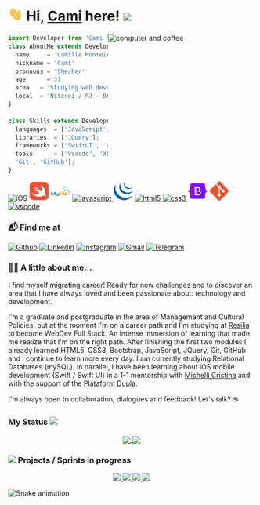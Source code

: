 ### 
<h1><img src="https://raw.githubusercontent.com/ABSphreak/ABSphreak/master/gifs/Hi.gif" width="30px"> Hi, <a href="https://github.com/camimonteiro">Cami</a> here! <img src="https://emojis.slackmojis.com/emojis/images/1531849430/4246/blob-sunglasses.gif?1531849430" width="30px"></h1>

<img align="right" width="300" src="https://media.giphy.com/media/paTz7UZbPfTZFRYnnB/giphy.gif" alt="computer and coffee"/>

<!-- https://raw.githubusercontent.com/MicaelliMedeiros/micaellimedeiros/master/image/computer-illustration.png -->

```js
import Developer from 'Cami Monteiro';
class AboutMe extends Developer {
  name     = 'Camille Monteiro';
  nickname = 'Cami'
  pronouns = 'She/her'
  age      = 31
  area   = 'Studying web development (backend) and mobile (iOs)';
  local  = 'Niterói / RJ - Brazil';
}

class Skills extends Developer {
  languages  = ['JavaScript', 'Swift', 'SQL', 'HTML5', 'CSS3'];
  libraries  = ['JQuery'];
  frameworks = ['SwiftUI', 'Bootstrap'];
  tools      = ['Vscode', 'XCode', 'mySQL', 'mySQL Workbench', 
  'Git', 'GitHub']; 
}
```
<p align="left">
  <img src="https://cdn-icons-png.flaticon.com/512/179/179309.png" alt="iOS" width="40" height="40"/> 
  <img src="https://raw.githubusercontent.com/devicons/devicon/v2.14.0/icons/swift/swift-original.svg" alt="swift" width="40" height="40"/>
  <img src="https://raw.githubusercontent.com/devicons/devicon/v2.14.0/icons/mysql/mysql-original-wordmark.svg" alt="mySQL" width="40" height="40"/>
  <a href="https://developer.mozilla.org/en-US/docs/Web/JavaScript">
     <img src="https://cdn.jsdelivr.net/gh/devicons/devicon/icons/javascript/javascript-original.svg" alt="javascript" width="40" height="40"/>
  </a>
  <img src="https://raw.githubusercontent.com/devicons/devicon/v2.14.0/icons/jquery/jquery-original.svg" alt="jQuery" width="40" height="40"/>
  <a href="https://developer.mozilla.org/pt-BR/docs/Web/HTML">
     <img src="https://cdn.jsdelivr.net/gh/devicons/devicon/icons/html5/html5-plain.svg" alt="html5" width="40" height="40"/>
  </a>
  <a href="https://developer.mozilla.org/pt-BR/docs/Web/CSS">
     <img src="https://cdn.jsdelivr.net/gh/devicons/devicon/icons/css3/css3-plain.svg" alt="css3" width="40" height="40"/>
  </a>
  <img src="https://raw.githubusercontent.com/devicons/devicon/v2.14.0/icons/bootstrap/bootstrap-original.svg" alt="bootstrap" width="40" height="40"/>
  <img src="https://raw.githubusercontent.com/devicons/devicon/v2.14.0/icons/git/git-original.svg" alt="git" width="40" height="40"/>
  <a href="https://code.visualstudio.com/">
     <img src="https://cdn.jsdelivr.net/gh/devicons/devicon/icons/vscode/vscode-original.svg" alt="vscode" width="40" height="40"/>
  </a>
   
</p>

### 📬 Find me at
[![Github](https://img.shields.io/badge/GitHub-100000?style=for-the-badge&logo=github&logoColor=white)](https://github.com/camimonteiro)
[![Linkedin](https://img.shields.io/badge/LinkedIn-0077B5?style=for-the-badge&logo=linkedin&logoColor=white)](https://www.linkedin.com/in/camillemonteiro/)
[![Instagram](https://img.shields.io/badge/Instagram-E4405F?style=for-the-badge&logo=instagram&logoColor=white)](https://www.instagram.com/camsmonteiro/)
[![Gmail](https://img.shields.io/badge/Gmail-D14836?style=for-the-badge&logo=gmail&logoColor=white)](mailto:camillemonteiro.dev@gmail.com)
[![Telegram](https://img.shields.io/badge/Telegram-2CA5E0?style=for-the-badge&logo=telegram&logoColor=white)](https://t.me/CamiMonteiro)

### 👩‍💻 A little about me... 
I find myself migrating career! Ready for new challenges and to discover an area that I have always loved and been passionate about: technology and development.

I'm a graduate and postgraduate in the area of Management and Cultural Policies, but at the moment I'm on a career path and I'm studying at <a href="https://www.instagram.com/resilia.br/">Resilia</a> to become WebDev Full Stack. An intense immersion of learning that made me realize that I'm on the right path. After finishing the first two modules I already learned HTML5, CSS3, Bootstrap, JavaScript, JQuery, Git, GitHub and I continue to learn more every day. I am currently studying Relational Databases (mySQL). In parallel, I have been learning about iOS mobile development (Swift / Swift UI) in a 1-1 mentorship with <a href="https://github.com/mihcristina">Michelli Cristina</a> and with the support of the <a href="https://duplatech.com">Plataform Dupla</a>.

I'm always open to collaboration, dialogues and feedback! Let's talk? ☕️

### My Status <img src="https://media3.giphy.com/media/l46CxDIh6HDiH9ndm/giphy.gif?cid=790b7611aea2f6594b0e363ddc39e1bdf3bbcd3c5a92d9c4&rid=giphy.gif&ct=s" width="50"> 

<p align="center">
  <a href="https://github.com/camimonteiro">
    <img
      align="center"
      height="150em"
      src="https://github-readme-stats.vercel.app/api?username=camimonteiro&show_icons=true&include_all_commits=true&count_private=true&theme=radical"
    />
  </a>
  <a href="https://github.com/camimonteiro">
    <img
      align="center"
      height="150em"
      src="https://github-readme-stats.vercel.app/api/top-langs/?username=camimonteiro&show_icons=true&include_all_commits=true&count_private=true&layout=compact&theme=radical"
    />
  </a>
</p>

### <img src="https://media.giphy.com/media/UVG0BN8TOMKkPOJS6e/giphy.gif" width="40"> Projects / Sprints in progress 
  
<!--   https://media3.giphy.com/media/QXPqYpSyBIMjBTtBbl/giphy.gif?cid=ecf05e474ln0cmjb2cxxar5b5m2bznyg26ybephuf1zdhljb&rid=giphy.gif&ct=s"  -->
<p align="center">
  <a href="https://github.com/camimonteiro/Project_App_MyBookcase">
    <img src="https://github-readme-stats.vercel.app/api/pin/?username=camimonteiro&repo=Project_App_MyBookcase&theme=radical"></img>
  </a>
  <a href="https://github.com/camimonteiro/Project_App_ConversorDeBolso">
    <img src="https://github-readme-stats.vercel.app/api/pin/?username=camimonteiro&repo=Project_App_ConversorDeBolso&theme=radical"></img>
  </a>
  <a href="https://github.com/camimonteiro/Project_FrontEnders_Mod2">
    <img src="https://github-readme-stats.vercel.app/api/pin/?username=camimonteiro&repo=Project_FrontEnders_Mod2&theme=radical"></img>
  </a>
  <a href="https://github.com/camimonteiro/Game_SaidaEscarlate">
    <img src="https://github-readme-stats.vercel.app/api/pin/?username=camimonteiro&repo=Game_SaidaEscarlate&theme=radical"></img>
  </a>
</p>

![Snake animation](https://github.com/camimonteiro/camimonteiro/blob/output/github-contribution-grid-snake.svg)
